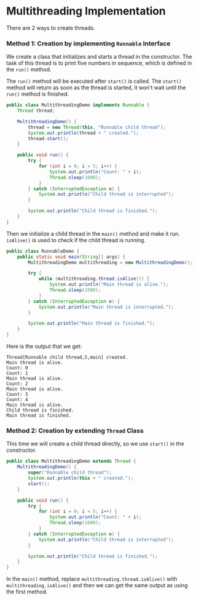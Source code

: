 # Multithreading Implementation

There are 2 ways to create threads.

### Method 1: Creation by implementing `Runnable` Interface

We create a class that initializes and starts a thread in the constructor. The task of this thread is to print five numbers in sequence, which is defined in the `run()` method. 

The `run()` method will be executed after `start()` is called. The `start()` method will return as soon as the thread is started, it won't wait until the `run()` method is finished.

```java
public class MultithreadingDemo implements Runnable {
    Thread thread;

    MultithreadingDemo() {
        thread = new Thread(this, "Runnable child thread");
        System.out.println(thread + " created.");
        thread.start();
    }

    public void run() {
        try {
            for (int i = 0; i < 5; i++) {
                System.out.println("Count: " + i);
                Thread.sleep(1000);
            }
        } catch (InterruptedException e) {
            System.out.println("Child thread is interrupted");
        }

        System.out.println("Child thread is finished.");
    }
}
```

Then we initialize a child thread in the `main()` method and make it run. `isAlive()` is used to check if the child thread is running.

```java
public class RunnableDemo {
    public static void main(String[] args) {
        MultithreadingDemo multithreading = new MultithreadingDemo();

        try {
            while (multithreading.thread.isAlive()) {
                System.out.println("Main thread is alive.");
                Thread.sleep(1500);
            }
        } catch (InterruptedException e) {
            System.out.println("Main thread is interrupted.");
        }

        System.out.println("Main thread is finished.");
    }
}
```

Here is the output that we get:

```
Thread[Runnable child thread,5,main] created.
Main thread is alive.
Count: 0
Count: 1
Main thread is alive.
Count: 2
Main thread is alive.
Count: 3
Count: 4
Main thread is alive.
Child thread is finished.
Main thread is finished.
```

### Method 2: Creation by extending `Thread` Class

This time we will create a child thread directly, so we use `start()` in the constructor.

```java
public class MultithreadingDemo extends Thread {
    MultithreadingDemo() {
        super("Runnable child thread");
        System.out.println(this + " created.");
        start();
    }

    public void run() {
        try {
            for (int i = 0; i < 5; i++) {
                System.out.println("Count: " + i);
                Thread.sleep(1000);
            }
        } catch (InterruptedException e) {
            System.out.println("Child thread is interrupted");
        }

        System.out.println("Child thread is finished.");
    }
}
```

In the `main()` method, replace `multithreading.thread.isAlive()` with `multithreading.isAlive()` and then we can get the same output as using the first method.
